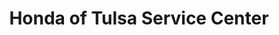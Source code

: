 ---
title: "Honda of Tulsa Service Center"
url: /tulsa/honda-of-tulsa-service-center/
shop: motorcycle
---
